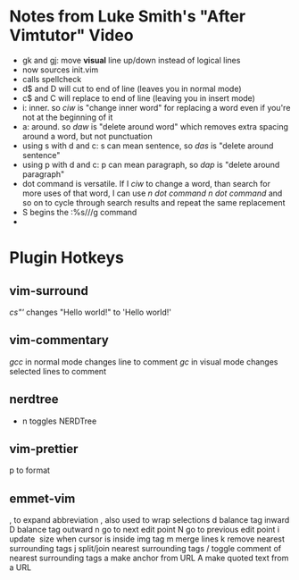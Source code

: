 # Notes from Luke Smith's "After Vimtutor" Video

* gk and gj: move **visual** line up/down instead of logical lines
* <F5> now sources init.vim
* <F6> calls spellcheck
* d$ and D will cut to end of line (leaves you in normal mode)
* c$ and C will replace to end of line (leaving you in insert mode)
* i: inner. so *ciw* is "change inner word" for replacing a word even if you're not at the beginning of it
* a: around. so *daw* is "delete around word" which removes extra spacing around a word, but not punctuation
* using s with d and c: s can mean sentence, so *das* is "delete around sentence"
* using p with d and c: p can mean paragraph, so *dap* is "delete around paragraph"
* dot command is versatile. If I *ciw* to change a word, than search for more uses of that word, I can use *n* *dot command* *n* *dot command* and so on to cycle through search results and repeat the same replacement
* S begins the :%s///g command
* 

# Plugin Hotkeys

## vim-surround
*cs"'* changes "Hello world!" to 'Hello world!'

## vim-commentary
*gcc* in normal mode changes line to comment
*gc* in visual mode changes selected lines to comment

## nerdtree
* <Leader>n toggles NERDTree

## vim-prettier
<Leader>p to format

## emmet-vim
<c-y>, to expand abbreviation
<c-y>, also used to wrap selections
<c-y>d balance tag inward
<c-y>D balance tag outward
<c-y>n go to next edit point
<c-y>N go to previous edit point
<c-y>i update <img> size when cursor is inside img tag
<c-y>m merge lines
<c-y>k remove nearest surrounding tags
<c-y>j split/join nearest surrounding tags
<c-y>/ toggle comment of nearest surrounding tags
<c-y>a make anchor from URL
<c-y>A make quoted text from a URL


